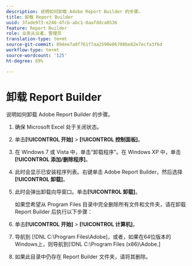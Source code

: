 ```yaml
---
description: 说明如何卸载 Adobe Report Builder 的步骤。
title: 卸载 Report Builder
uuid: 3fade973-e246-4fcb-abc1-0aafddca0536
feature: Report Builder
role: 业务从业者，管理员
translation-type: tm+mt
source-git-commit: 894ee7a8f761f7aa2590e06708be82e7ecfa3f6d
workflow-type: tm+mt
source-wordcount: '125'
ht-degree: 89%

---
```



# 卸载 Report Builder

说明如何卸载 Adobe Report Builder 的步骤。

1. 确保 Microsoft Excel 处于关闭状态。
1. 单击&#x200B;**[!UICONTROL 开始]** > **[!UICONTROL 控制面板]**。
1. 在 Windows 7 或 Vista 中，单击“卸载程序”。在 Windows XP 中，单击&#x200B;**[!UICONTROL 添加/删除程序]**。
1. 此时会显示已安装程序列表。右键单击 Adobe Report Builder，然后选择&#x200B;**[!UICONTROL 卸载]**。
1. 此时会弹出卸载向导窗口。单击&#x200B;**[!UICONTROL 卸载]**。

   如果您希望从 Program Files 目录中完全删除所有文件和文件夹，请在卸载 Report Builder 后执行以下步骤：
1. 单击&#x200B;**[!UICONTROL 开始]** > **[!UICONTROL 计算机]**。
1. 导航到 [!DNL C:\Program Files\Adobe\]，或者，如果在64位版本的Windows上，则导航到[!DNL C:\Program Files (x86)\Adobe.]
1. 如果此目录中仍存在 Report Builder 文件夹，请将其删除。
